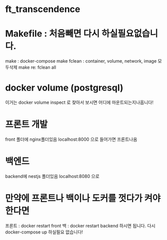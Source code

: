 # ft_transcendence

# Makefile : 처음빼면 다시 하실필요없습니다.
make : docker-compose
make fclean : container, volume, network, image 모두삭제
make re: fclean all

# docker volume (postgresql)
이거는 docker volume inspect 로 찾아서 보시면 어디에 마운트되는지나옵니다!


# 프론트 개발
front 폴더에 nginx폴더있음
localhost:8000 으로 들어가면 프론트나옴

# 백엔드
backend에 nestjs 폴더있음
localhost:8080 으로 


# 만약에 프론트나 백이나 도커를 껏다가 켜야한다면

프론트 :  docker restart front
백 :  docker restart backend
하시면 됩니다.
다시  docker-compose up  하실필요 없습니다!